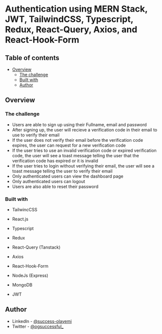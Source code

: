 # Authentication using MERN Stack, JWT, TailwindCSS, Typescript, Redux, React-Query, Axios, and React-Hook-Form

## Table of contents

- [Overview](#overview)
  - [The challenge](#the-challenge)
  - [Built with](#built-with)
  - [Author](#author)

## Overview

### The challenge

- Users are able to sign up using their Fullname, email and password
- After signing up, the user will recieve a verification code in their email to use to verify their email
- If the user does not verify their email before the verification code expires, the user can request for a new verification code
- If the user tries to use an invalid verification code or expired verification code, the user will see a toast message telling the user that the verification code has expired or it is invalid
- If the user tries to login without verifying their email, the user will see a toast message telling the user to verify their email
- Only authenticated users can view the dashboard page
- Only authenticated users can logout
- Users are also able to reset their password

### Built with

- TailwincCSS
- React.js
- Typescript
- Redux
- React-Query (Tanstack)
- Axios
- React-Hook-Form

- NodeJs (Express)
- MongoDB
- JWT

## Author

- Linkedln - [@success-olayemi](https://www.linkedin.com/in/success-olayemi-554a86235/)
- Twitter - [@ogsuccessful_](https://x.com/ogsuccessful_)
